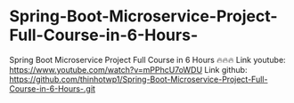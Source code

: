 # Spring-Boot-Microservice-Project-Full-Course-in-6-Hours-
Spring Boot Microservice Project Full Course in 6 Hours 🔥🔥🔥
Link youtube: https://www.youtube.com/watch?v=mPPhcU7oWDU
Link github: https://github.com/thinhotwp1/Spring-Boot-Microservice-Project-Full-Course-in-6-Hours-.git
